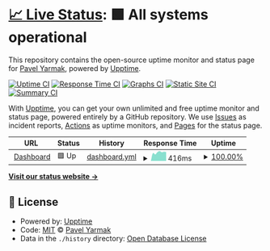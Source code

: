 # [📈 Live Status](https://status.yarmak.me): <!--live status--> **🟩 All systems operational**

This repository contains the open-source uptime monitor and status page for [Pavel Yarmak](http://pavel.yarmak.me/), powered by [Upptime](https://github.com/upptime/upptime).

[![Uptime CI](https://github.com/pyarmak/pashaflix-status/workflows/Uptime%20CI/badge.svg)](https://github.com/pyarmak/pashaflix-status/actions?query=workflow%3A%22Uptime+CI%22)
[![Response Time CI](https://github.com/pyarmak/pashaflix-status/workflows/Response%20Time%20CI/badge.svg)](https://github.com/pyarmak/pashaflix-status/actions?query=workflow%3A%22Response+Time+CI%22)
[![Graphs CI](https://github.com/pyarmak/pashaflix-status/workflows/Graphs%20CI/badge.svg)](https://github.com/pyarmak/pashaflix-status/actions?query=workflow%3A%22Graphs+CI%22)
[![Static Site CI](https://github.com/pyarmak/pashaflix-status/workflows/Static%20Site%20CI/badge.svg)](https://github.com/pyarmak/pashaflix-status/actions?query=workflow%3A%22Static+Site+CI%22)
[![Summary CI](https://github.com/pyarmak/pashaflix-status/workflows/Summary%20CI/badge.svg)](https://github.com/pyarmak/pashaflix-status/actions?query=workflow%3A%22Summary+CI%22)

With [Upptime](https://upptime.js.org), you can get your own unlimited and free uptime monitor and status page, powered entirely by a GitHub repository. We use [Issues](https://github.com/pyarmak/pashaflix-status/issues) as incident reports, [Actions](https://github.com/pyarmak/pashaflix-status/actions) as uptime monitors, and [Pages](https://status.yarmak.me) for the status page.

<!--start: status pages-->
<!-- This summary is generated by Upptime (https://github.com/upptime/upptime) -->
<!-- Do not edit this manually, your changes will be overwritten -->
<!-- prettier-ignore -->
| URL | Status | History | Response Time | Uptime |
| --- | ------ | ------- | ------------- | ------ |
| <img alt="" src="https://favicons.githubusercontent.com/serve.yarmak.me" height="13"> [Dashboard](https://serve.yarmak.me) | 🟩 Up | [dashboard.yml](https://github.com/pyarmak/pashaflix-status/commits/HEAD/history/dashboard.yml) | <details><summary><img alt="Response time graph" src="./graphs/dashboard/response-time-week.png" height="20"> 416ms</summary><br><a href="https://status.yarmak.me/history/dashboard"><img alt="Response time 416" src="https://img.shields.io/endpoint?url=https%3A%2F%2Fraw.githubusercontent.com%2Fpyarmak%2Fpashaflix-status%2FHEAD%2Fapi%2Fdashboard%2Fresponse-time.json"></a><br><a href="https://status.yarmak.me/history/dashboard"><img alt="24-hour response time 434" src="https://img.shields.io/endpoint?url=https%3A%2F%2Fraw.githubusercontent.com%2Fpyarmak%2Fpashaflix-status%2FHEAD%2Fapi%2Fdashboard%2Fresponse-time-day.json"></a><br><a href="https://status.yarmak.me/history/dashboard"><img alt="7-day response time 416" src="https://img.shields.io/endpoint?url=https%3A%2F%2Fraw.githubusercontent.com%2Fpyarmak%2Fpashaflix-status%2FHEAD%2Fapi%2Fdashboard%2Fresponse-time-week.json"></a><br><a href="https://status.yarmak.me/history/dashboard"><img alt="30-day response time 406" src="https://img.shields.io/endpoint?url=https%3A%2F%2Fraw.githubusercontent.com%2Fpyarmak%2Fpashaflix-status%2FHEAD%2Fapi%2Fdashboard%2Fresponse-time-month.json"></a><br><a href="https://status.yarmak.me/history/dashboard"><img alt="1-year response time 416" src="https://img.shields.io/endpoint?url=https%3A%2F%2Fraw.githubusercontent.com%2Fpyarmak%2Fpashaflix-status%2FHEAD%2Fapi%2Fdashboard%2Fresponse-time-year.json"></a></details> | <details><summary><a href="https://status.yarmak.me/history/dashboard">100.00%</a></summary><a href="https://status.yarmak.me/history/dashboard"><img alt="All-time uptime 99.23%" src="https://img.shields.io/endpoint?url=https%3A%2F%2Fraw.githubusercontent.com%2Fpyarmak%2Fpashaflix-status%2FHEAD%2Fapi%2Fdashboard%2Fuptime.json"></a><br><a href="https://status.yarmak.me/history/dashboard"><img alt="24-hour uptime 100.00%" src="https://img.shields.io/endpoint?url=https%3A%2F%2Fraw.githubusercontent.com%2Fpyarmak%2Fpashaflix-status%2FHEAD%2Fapi%2Fdashboard%2Fuptime-day.json"></a><br><a href="https://status.yarmak.me/history/dashboard"><img alt="7-day uptime 100.00%" src="https://img.shields.io/endpoint?url=https%3A%2F%2Fraw.githubusercontent.com%2Fpyarmak%2Fpashaflix-status%2FHEAD%2Fapi%2Fdashboard%2Fuptime-week.json"></a><br><a href="https://status.yarmak.me/history/dashboard"><img alt="30-day uptime 100.00%" src="https://img.shields.io/endpoint?url=https%3A%2F%2Fraw.githubusercontent.com%2Fpyarmak%2Fpashaflix-status%2FHEAD%2Fapi%2Fdashboard%2Fuptime-month.json"></a><br><a href="https://status.yarmak.me/history/dashboard"><img alt="1-year uptime 99.23%" src="https://img.shields.io/endpoint?url=https%3A%2F%2Fraw.githubusercontent.com%2Fpyarmak%2Fpashaflix-status%2FHEAD%2Fapi%2Fdashboard%2Fuptime-year.json"></a></details>

<!--end: status pages-->

[**Visit our status website →**](https://status.yarmak.me)

## 📄 License

- Powered by: [Upptime](https://github.com/upptime/upptime)
- Code: [MIT](./LICENSE) © [Pavel Yarmak](http://pavel.yarmak.me/)
- Data in the `./history` directory: [Open Database License](https://opendatacommons.org/licenses/odbl/1-0/)
